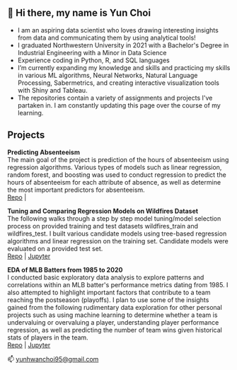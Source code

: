 ## 👋 Hi there, my name is Yun Choi

- I am an aspiring data scientist who loves drawing interesting insights from data and communicating them by using analytical tools!
- I graduated Northwestern University in 2021 with a Bachelor's Degree in Industrial Engineering with a Minor in Data Science
- Experience coding in Python, R, and SQL languages
- I’m currently expanding my knowledge and skills and practicing my skills in various ML algorithms, Neural Networks, Natural Language Processing, Sabermetrics, and creating interactive visualization tools with Shiny and Tableau.
- The repositories contain a variety of assignments and projects I've partaken in. I am constantly updating this page over the course of my learning.

## Projects

**Predicting Absenteeism**\
The main goal of the project is prediction of the hours of absenteeism using regression algorithms. Various types of models such as linear regression, random forest, and boosting was used to conduct regression to predict the hours of absenteeism for each attribute of absence, as well as determine the most important predictors for absenteeism.\
[Repo](https://github.com/yunhwanchoi/predicting_absenteeism) | 

**Tuning and Comparing Regression Models on Wildfires Dataset**\
The following walks through a step by step model tuning/model selection process on provided training and test datasets wildfires_train and wildfires_test. I built various candidate models using tree-based regression algorithms and linear regression on the training set. Candidate models were evaluated on a provided test set.\
[Repo](https://github.com/yunhwanchoi/wildfire_regression) | [Jupyter](https://github.com/yunhwanchoi/wildfire_regression/blob/main/Tuning%20and%20Comparing%20Models%20on%20Wildfires%20Dataset.ipynb)

**EDA of MLB Batters from 1985 to 2020**\
I conducted basic exploratory data analysis to explore patterns and correlations within an MLB batter's performance metrics dating from 1985. I also attempted to highlight important factors that contribute to a team reaching the postseason (playoffs). I plan to use some of the insights gained from the following rudimentary data exploration for other personal projects such as using machine learning to determine whether a team is undervaluing or overvaluing a player, understanding player performance regression, as well as predicting the number of team wins given historical stats of players in the team.\
[Repo](https://github.com/yunhwanchoi/mlb_salaries_eda) | [Jupyter](https://github.com/yunhwanchoi/mlb_salaries_eda/blob/main/EDA%20MLB%20Batters.ipynb)


📫 yunhwanchoi95@gmail.com

<!---
yunhwanchoi/yunhwanchoi is a ✨ special ✨ repository because its `README.md` (this file) appears on your GitHub profile.
You can click the Preview link to take a look at your changes.
--->
